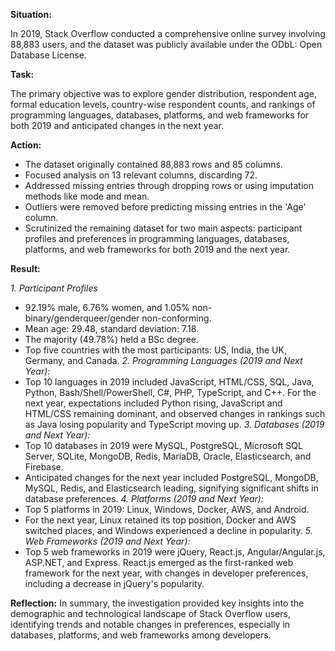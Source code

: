 **Situation:**

In 2019, Stack Overflow conducted a comprehensive online survey involving 88,883 users, and the dataset was publicly available under the ODbL: Open Database License.

**Task:**

The primary objective was to explore gender distribution, respondent age, formal education levels, country-wise respondent counts, and rankings of programming languages, databases, platforms, and web frameworks for both 2019 and anticipated changes in the next year.

**Action:**

- The dataset originally contained 88,883 rows and 85 columns.
- Focused analysis on 13 relevant columns, discarding 72.
- Addressed missing entries through dropping rows or using imputation methods like mode and mean.
- Outliers were removed before predicting missing entries in the 'Age' column.
- Scrutinized the remaining dataset for two main aspects: participant profiles and preferences in programming languages, databases, platforms, and web frameworks for both 2019 and the next year.

**Result:**

*1. Participant Profiles*
- 92.19% male, 6.76% women, and 1.05% non-binary/genderqueer/gender non-conforming.
- Mean age: 29.48, standard deviation: 7.18.
- The majority (49.78%) held a BSc degree.
- Top five countries with the most participants: US, India, the UK, Germany, and Canada.
*2. Programming Languages (2019 and Next Year):*
- Top 10 languages in 2019 included JavaScript, HTML/CSS, SQL, Java, Python, Bash/Shell/PowerShell, C#, PHP, TypeScript, and C++.
   For the next year, expectations included Python rising, JavaScript and HTML/CSS remaining dominant, and observed changes in rankings such as Java losing popularity and TypeScript moving up.
*3. Databases (2019 and Next Year):*
- Top 10 databases in 2019 were MySQL, PostgreSQL, Microsoft SQL Server, SQLite, MongoDB, Redis, MariaDB, Oracle, Elasticsearch, and Firebase.
- Anticipated changes for the next year included PostgreSQL, MongoDB, MySQL, Redis, and Elasticsearch leading, signifying significant shifts in database preferences.
*4. Platforms (2019 and Next Year):*
- Top 5 platforms in 2019: Linux, Windows, Docker, AWS, and Android.
- For the next year, Linux retained its top position, Docker and AWS switched places, and Windows experienced a decline in popularity.
*5. Web Frameworks (2019 and Next Year):*
- Top 5 web frameworks in 2019 were jQuery, React.js, Angular/Angular.js, ASP.NET, and Express.
React.js emerged as the first-ranked web framework for the next year, with changes in developer preferences, including a decrease in jQuery's popularity.

**Reflection:**
In summary, the investigation provided key insights into the demographic and technological landscape of Stack Overflow users, identifying trends and notable changes in preferences, especially in databases, platforms, and web frameworks among developers.
